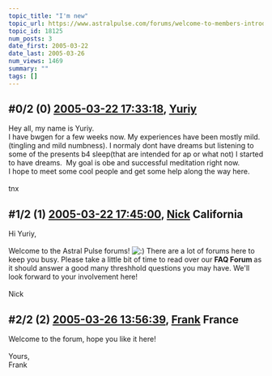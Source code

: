 ```yaml
---
topic_title: "I'm new"
topic_url: https://www.astralpulse.com/forums/welcome-to-members-introductions!/i-m-new-18125
topic_id: 18125
num_posts: 3
date_first: 2005-03-22
date_last: 2005-03-26
num_views: 1469
summary: ""
tags: []
---
```


## \#0/2 (0) [2005-03-22 17:33:18](https://www.astralpulse.com/forums/index.php?msg=157088), [Yuriy](https://www.astralpulse.com/forums/profile/?u=8678)  ##
<section>
Hey all, my name is Yuriy.
<br>
I have bwgen for a few weeks now. My experiences have been mostly mild.(tingling and mild numbness). I normaly dont have dreams but listening to some of the presents b4 sleep(that are intended for ap or what not) I started to have dreams.  My goal is obe and successful meditation right now.
<br>
I hope to meet some cool people and get some help along the way here.
<br>
<br>
tnx
</section>

## \#1/2 (1) [2005-03-22 17:45:00](https://www.astralpulse.com/forums/index.php?msg=157091), [Nick](https://www.astralpulse.com/forums/profile/?u=2080) California ##
<section>
Hi Yuriy,
<br>
<br>
Welcome to the Astral Pulse forums!
<img alt=":)" class="smiley" src="https://www.astralpulse.com/forums/Smileys/fugue/smiley.png" title="Smiley"/>
There are a lot of forums here to keep you busy. Please take a little bit of time to read over our
<b>
 FAQ Forum
</b>
as it should answer a good many threshhold questions you may have. We'll look forward to your involvement here!
<br>
<br>
Nick
</section>

## \#2/2 (2) [2005-03-26 13:56:39](https://www.astralpulse.com/forums/index.php?msg=157698), [Frank](https://www.astralpulse.com/forums/profile/?u=359) France ##
<section>
Welcome to the forum, hope you like it here!
<br>
<br>
Yours,
<br>
Frank
</section>